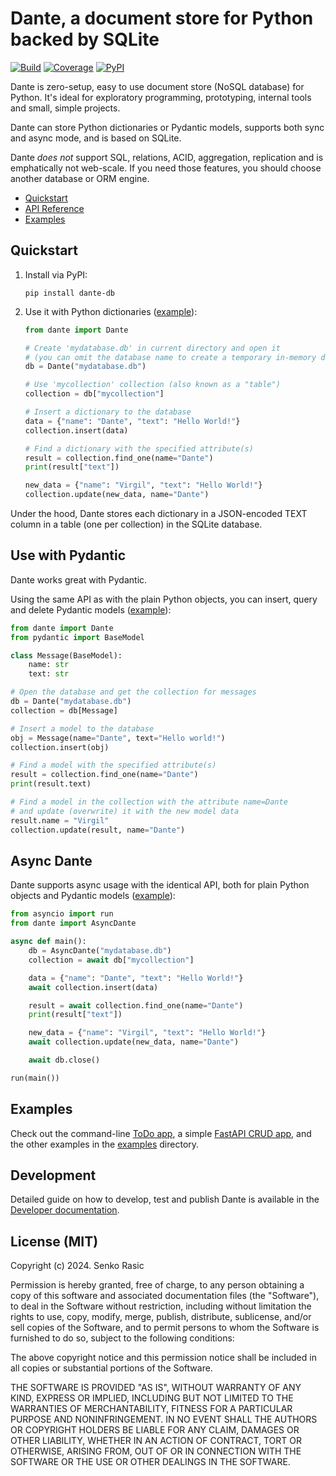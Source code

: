 # Dante, a document store for Python backed by SQLite

[![Build](https://github.com/senko/dante/actions/workflows/ci.yml/badge.svg)](https://github.com/senko/dante/actions/workflows/ci.yml)
[![Coverage](https://coveralls.io/repos/github/senko/dante/badge.svg?branch=main)](https://coveralls.io/github/senko/dante?branch=main)
[![PyPI](https://img.shields.io/pypi/v/dante-db)](https://pypi.org/project/dante-db/)

Dante is zero-setup, easy to use document store (NoSQL database) for Python.
It's ideal for exploratory programming, prototyping, internal tools and
small, simple projects.

Dante can store Python dictionaries or Pydantic models, supports both
sync and async mode, and is based on SQLite.

Dante *does not* support SQL, relations, ACID, aggregation, replication and is
emphatically not web-scale. If you need those features, you should choose
another database or ORM engine.

* [Quickstart](#quickstart)
* [API Reference](docs/api.md)
* [Examples](#examples)

## Quickstart

1. Install via PyPI:

    ```shell
    pip install dante-db
    ```

2. Use it with Python dictionaries ([example](examples/hello.py)):

    ```python
    from dante import Dante

    # Create 'mydatabase.db' in current directory and open it
    # (you can omit the database name to create a temporary in-memory database.)
    db = Dante("mydatabase.db")

    # Use 'mycollection' collection (also known as a "table")
    collection = db["mycollection"]

    # Insert a dictionary to the database
    data = {"name": "Dante", "text": "Hello World!"}
    collection.insert(data)

    # Find a dictionary with the specified attribute(s)
    result = collection.find_one(name="Dante")
    print(result["text"])

    new_data = {"name": "Virgil", "text": "Hello World!"}
    collection.update(new_data, name="Dante")
    ```

Under the hood, Dante stores each dictionary in a JSON-encoded TEXT column
in a table (one per collection) in the SQLite database.

## Use with Pydantic

Dante works great with Pydantic.

Using the same API as with the plain Python objects, you can insert,
query and delete Pydantic models ([example](examples/hello-pydantic.py)):

```python
from dante import Dante
from pydantic import BaseModel

class Message(BaseModel):
    name: str
    text: str

# Open the database and get the collection for messages
db = Dante("mydatabase.db")
collection = db[Message]

# Insert a model to the database
obj = Message(name="Dante", text="Hello world!")
collection.insert(obj)

# Find a model with the specified attribute(s)
result = collection.find_one(name="Dante")
print(result.text)

# Find a model in the collection with the attribute name=Dante
# and update (overwrite) it with the new model data
result.name = "Virgil"
collection.update(result, name="Dante")
```

## Async Dante

Dante supports async usage with the identical API, both for plain Python
objects and Pydantic models ([example](examples/hello-async.py)):

```python
from asyncio import run
from dante import AsyncDante

async def main():
    db = AsyncDante("mydatabase.db")
    collection = await db["mycollection"]

    data = {"name": "Dante", "text": "Hello World!"}
    await collection.insert(data)

    result = await collection.find_one(name="Dante")
    print(result["text"])

    new_data = {"name": "Virgil", "text": "Hello World!"}
    await collection.update(new_data, name="Dante")

    await db.close()

run(main())
```

## Examples

Check out the command-line [ToDo app](examples/todo.py),
a simple [FastAPI CRUD app](examples/fastapi-example.py),
and the other examples in the [examples](examples/) directory.

## Development

Detailed guide on how to develop, test and publish Dante is available in the
[Developer documentation](docs/development.md).


## License (MIT)

Copyright (c) 2024. Senko Rasic

Permission is hereby granted, free of charge, to any person obtaining a copy
of this software and associated documentation files (the "Software"), to deal
in the Software without restriction, including without limitation the rights
to use, copy, modify, merge, publish, distribute, sublicense, and/or sell
copies of the Software, and to permit persons to whom the Software is
furnished to do so, subject to the following conditions:

The above copyright notice and this permission notice shall be included in all
copies or substantial portions of the Software.

THE SOFTWARE IS PROVIDED "AS IS", WITHOUT WARRANTY OF ANY KIND, EXPRESS OR
IMPLIED, INCLUDING BUT NOT LIMITED TO THE WARRANTIES OF MERCHANTABILITY,
FITNESS FOR A PARTICULAR PURPOSE AND NONINFRINGEMENT. IN NO EVENT SHALL THE
AUTHORS OR COPYRIGHT HOLDERS BE LIABLE FOR ANY CLAIM, DAMAGES OR OTHER
LIABILITY, WHETHER IN AN ACTION OF CONTRACT, TORT OR OTHERWISE, ARISING FROM,
OUT OF OR IN CONNECTION WITH THE SOFTWARE OR THE USE OR OTHER DEALINGS IN THE
SOFTWARE.
